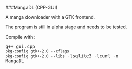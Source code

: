 ###MangaDL (CPP-GUI)

A manga downloader with a GTK frontend.  

The program is still in alpha stage and needs to be tested.

Compile with : <pre>g++ gui.cpp `pkg-config gtk+-2.0 --cflags` `pkg-config gtk+-2.0 --libs` -lsqlite3 -lcurl -o MangaDL</pre>
